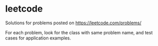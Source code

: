 # leetcode
Solutions for problems posted on https://leetcode.com/problems/

For each problem, look for the class with same problem name, and test cases for application examples.
